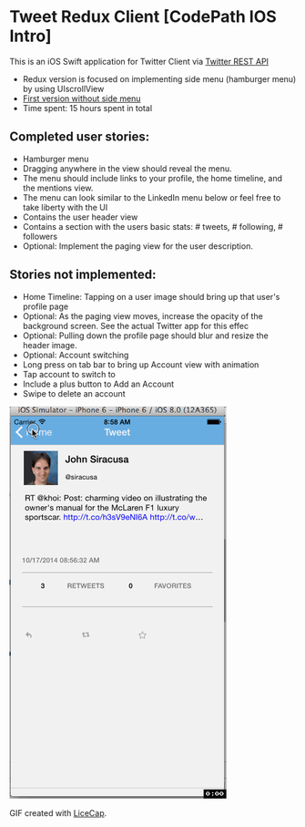 Tweet Redux Client [CodePath IOS Intro]
=============
This is an iOS Swift application for Twitter Client via [Twitter REST API](https://dev.twitter.com/rest/public) 
* Redux version is focused on implementing side menu (hamburger menu) by using UIscrollView 
* [First version without side menu](https://github.com/blky/Tweet.CodePath)
* Time spent: 15 hours spent in total

Completed user stories:
-------

 * Hamburger menu
  * Dragging anywhere in the view should reveal the menu.
  * The menu should include links to your profile, the home timeline, and the mentions view.
  * The menu can look similar to the LinkedIn menu below or feel free to take liberty with the UI
 * Contains the user header view
 * Contains a section with the users basic stats: # tweets, # following, # followers
 * Optional: Implement the paging view for the user description.

Stories not implemented:
-------

 * Home Timeline: Tapping on a user image should bring up that user's profile page
 * Optional: As the paging view moves, increase the opacity of the background screen. See the actual Twitter app for this effec
 * Optional: Pulling down the profile page should blur and resize the header image.
 * Optional: Account switching
  * Long press on tab bar to bring up Account view with animation
  * Tap account to switch to
  * Include a plus button to Add an Account
  * Swipe to delete an account

![Video Walkthrough](TweetRedux.gif)

GIF created with [LiceCap](http://www.cockos.com/licecap/).
 

   
